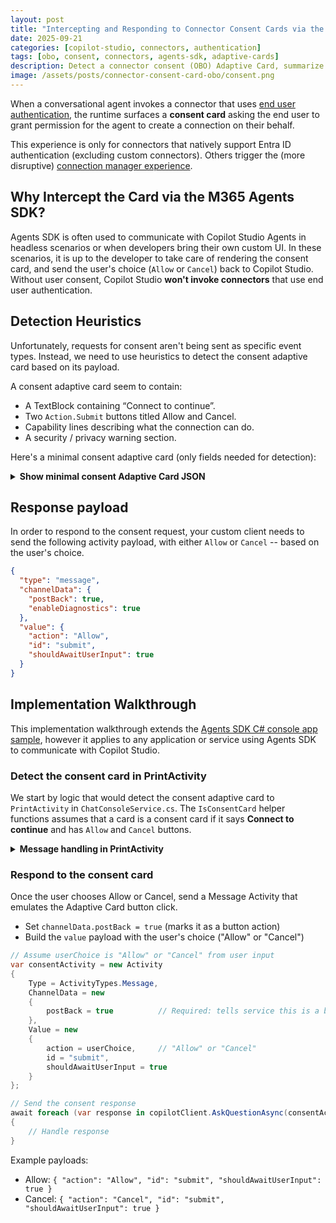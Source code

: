 ```yaml
---
layout: post
title: "Intercepting and Responding to Connector Consent Cards via the Agents SDK"
date: 2025-09-21
categories: [copilot-studio, connectors, authentication]
tags: [obo, consent, connectors, agents-sdk, adaptive-cards]
description: Detect a connector consent (OBO) Adaptive Card, summarize it, and submit Allow or Cancel.
image: /assets/posts/connector-consent-card-obo/consent.png
---
```


When a conversational agent invokes a connector that uses [end user authentication](https://learn.microsoft.com/en-us/microsoft-copilot-studio/configure-enduser-authentication), the runtime surfaces a **consent card** asking the end user to grant permission for the agent to create a connection on their behalf.

This experience is only for connectors that natively support Entra ID authentication (excluding custom connectors). Others trigger the (more disruptive) [connection manager experience](https://learn.microsoft.com/en-us/microsoft-copilot-studio/authoring-connections#view-connections-on-the-connection-settings-page).


## Why Intercept the Card via the M365 Agents SDK?

Agents SDK is often used to communicate with Copilot Studio Agents in headless scenarios or when developers bring their own custom UI. In these scenarios, it is up to the developer to take care of rendering the consent card, and send the user's choice (`Allow` or `Cancel`) back to Copilot Studio. Without user consent, Copilot Studio **won't invoke connectors** that use end user authentication.

## Detection Heuristics

Unfortunately, requests for consent aren't being sent as specific event types. Instead, we need to use heuristics to detect the consent adaptive card based on its payload.

A consent adaptive card seem to contain:
- A TextBlock containing “Connect to continue”.
- Two `Action.Submit` buttons titled Allow and Cancel.
- Capability lines describing what the connection can do.
- A security / privacy warning section.

Here's a minimal consent adaptive card (only fields needed for detection):

<details markdown="1">
<summary><strong>Show minimal consent Adaptive Card JSON</strong></summary>

```json
{
  "type": "AdaptiveCard",
  "version": "1.5",
  "$schema": "http://adaptivecards.io/schemas/adaptive-card.json",
  "body": [
    { "type": "TextBlock", "text": "Connect to continue", "size": "Medium", "weight": "Bolder", "wrap": true },
    { "type": "TextBlock", "text": "I'll use your credentials to connect and get the information you need.", "wrap": true },
    { "type": "ColumnSet", "columns": [
        { "type": "Column", "width": "auto" },
        { "type": "Column", "width": "stretch", "items": [
            { "type": "TextBlock", "text": "Office 365 Users", "weight": "Bolder", "wrap": true }
        ]}
      ]},
    { "type": "TextBlock", "text": "This connection can:", "wrap": true },
    { "type": "TextBlock", "id": "capability0", "text": "- Get my profile (V2)", "wrap": true },
    { "type": "TextBlock", "id": "securityWarning", "isSubtle": true, "text": "Connecting to other services with your credentials may expose your data to privacy and security risks.", "wrap": true },
    { "type": "ActionSet", "actions": [
        { "type": "Action.Submit", "title": "Allow",  "data": { "action": "Allow"  } },
        { "type": "Action.Submit", "title": "Cancel", "data": { "action": "Cancel" } }
    ]}
  ]
}
```

</details>

## Response payload

In order to respond to the consent request, your custom client needs to send the following activity payload, with either `Allow` or `Cancel` -- based on the user's choice.

```json
{
  "type": "message",
  "channelData": {
    "postBack": true,
    "enableDiagnostics": true
  },
  "value": {
    "action": "Allow",  
    "id": "submit",
    "shouldAwaitUserInput": true
  }
}
```

## Implementation Walkthrough

This implementation walkthrough extends the [Agents SDK C# console app sample](https://github.com/microsoft/Agents/tree/main/samples/dotnet/copilotstudio-client), however it applies to any application or service using Agents SDK to communicate with Copilot Studio.

### Detect the consent card in PrintActivity

We start by logic that would detect the consent adaptive card to `PrintActivity` in `ChatConsoleService.cs`. The `IsConsentCard` helper functions assumes that a card is a consent card if it says **Connect to continue** and has `Allow` and `Cancel` buttons.

<details markdown="1">
<summary><strong>Message handling in PrintActivity</strong></summary>

```csharp
// Inside your message handling (act is an IActivity)
if (act.Type == "message")
{
    var adaptiveCards = act.Attachments?
        .Where(a => a.ContentType == "application/vnd.microsoft.card.adaptive");

    if (adaptiveCards != null)
    {
        foreach (var cardAttachment in adaptiveCards)
        {
            if (cardAttachment.Content != null &&
                TryParseAdaptiveCard(cardAttachment.Content, out var cardJson) &&
                IsConsentCard(cardJson))
            {
                // Print card details (service name, capabilities, warning, etc.)
                // (omitted here for brevity)
            }
        }
    }
}

// Heuristic: headline OR both Allow + Cancel buttons.
static bool IsConsentCard(JToken card)
{
    bool hasConnectPhrase = card
        .SelectTokens("$.body[?(@.type == 'TextBlock')].text")
        .Any(t => t?.ToString().Contains("Connect to continue", StringComparison.OrdinalIgnoreCase) == true);

    var actionTitles = card
        .SelectTokens("$.body..actions[?(@.type == 'Action.Submit')].title")
        .Select(t => t.ToString())
        .ToList();

    bool hasAllowCancel =
        actionTitles.Any(t => t.Equals("Allow", StringComparison.OrdinalIgnoreCase)) &&
        actionTitles.Any(t => t.Equals("Cancel", StringComparison.OrdinalIgnoreCase));

    return hasConnectPhrase || hasAllowCancel;
}

// Normalizes attachment content to JToken (unchanged from earlier).
static bool TryParseAdaptiveCard(object content, out JToken json)
{
    try
    {
        json = content switch
        {
            string s => JToken.Parse(s),
            JToken jt => jt,
            System.Text.Json.JsonElement je => JToken.Parse(je.GetRawText()),
            _ => JToken.FromObject(content)
        };
        return true;
    }
    catch
    {
        json = null!;
        return false;
    }
}
```
</details>

### Respond to the consent card

Once the user chooses Allow or Cancel, send a Message Activity that emulates the Adaptive Card button click.

- Set `channelData.postBack = true` (marks it as a button action)
- Build the `value` payload with the user's choice ("Allow" or "Cancel")

```csharp
// Assume userChoice is "Allow" or "Cancel" from user input
var consentActivity = new Activity
{
    Type = ActivityTypes.Message,
    ChannelData = new
    {
        postBack = true          // Required: tells service this is a button click
    },
    Value = new
    {
        action = userChoice,     // "Allow" or "Cancel"
        id = "submit",
        shouldAwaitUserInput = true
    }
};

// Send the consent response
await foreach (var response in copilotClient.AskQuestionAsync(consentActivity, cancellationToken))
{
    // Handle response
}
```

Example payloads:
- Allow: `{ "action": "Allow", "id": "submit", "shouldAwaitUserInput": true }`
- Cancel: `{ "action": "Cancel", "id": "submit", "shouldAwaitUserInput": true }`
